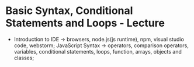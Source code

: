 # Basic Syntax, Conditional Statements and Loops - Lecture

* Introduction to IDE -> browsers, node.js(js runtime), npm, visual studio code, webstorm;
 JavaScript Syntax -> operators, comparison operators, variables, conditional statements, loops, function, arrays, objects and classes;
